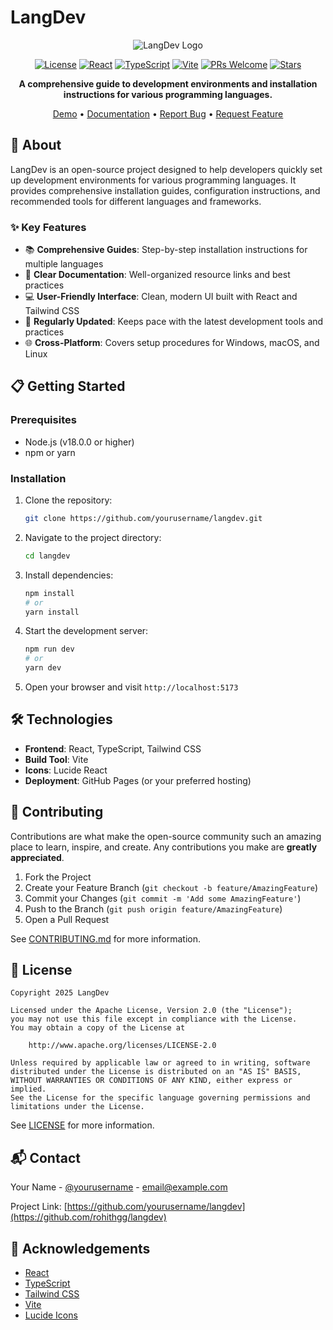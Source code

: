 # LangDev

<div align="center">

![LangDev Logo](https://via.placeholder.com/150x150.png?text=LangDev)

[![License](https://img.shields.io/badge/License-Apache_2.0-blue.svg)](LICENSE)
[![React](https://img.shields.io/badge/React-18.x-61dafb.svg?logo=react&logoColor=white)](https://reactjs.org/)
[![TypeScript](https://img.shields.io/badge/TypeScript-5.x-blue.svg?logo=typescript&logoColor=white)](https://www.typescriptlang.org/)
[![Vite](https://img.shields.io/badge/Vite-5.x-646CFF.svg?logo=vite&logoColor=white)](https://vitejs.dev/)
[![PRs Welcome](https://img.shields.io/badge/PRs-welcome-brightgreen.svg)](CONTRIBUTING.md)
[![Stars](https://img.shields.io/github/stars/yourusername/langdev?style=social)](https://github.com/yourusername/langdev/stargazers)

**A comprehensive guide to development environments and installation instructions for various programming languages.**

[Demo](https://yourusername.github.io/langdev) • [Documentation](https://github.com/yourusername/langdev/wiki) • [Report Bug](https://github.com/yourusername/langdev/issues) • [Request Feature](https://github.com/yourusername/langdev/issues)

</div>

## 🚀 About

LangDev is an open-source project designed to help developers quickly set up development environments for various programming languages. It provides comprehensive installation guides, configuration instructions, and recommended tools for different languages and frameworks.

### ✨ Key Features

- 📚 **Comprehensive Guides**: Step-by-step installation instructions for multiple languages
- 🎯 **Clear Documentation**: Well-organized resource links and best practices
- 💻 **User-Friendly Interface**: Clean, modern UI built with React and Tailwind CSS
- 🔄 **Regularly Updated**: Keeps pace with the latest development tools and practices
- 🌐 **Cross-Platform**: Covers setup procedures for Windows, macOS, and Linux

## 📋 Getting Started

### Prerequisites

- Node.js (v18.0.0 or higher)
- npm or yarn

### Installation

1. Clone the repository:
   ```bash
   git clone https://github.com/yourusername/langdev.git
   ```

2. Navigate to the project directory:
   ```bash
   cd langdev
   ```

3. Install dependencies:
   ```bash
   npm install
   # or
   yarn install
   ```

4. Start the development server:
   ```bash
   npm run dev
   # or
   yarn dev
   ```

5. Open your browser and visit `http://localhost:5173`

## 🛠️ Technologies

- **Frontend**: React, TypeScript, Tailwind CSS
- **Build Tool**: Vite
- **Icons**: Lucide React
- **Deployment**: GitHub Pages (or your preferred hosting)

## 🤝 Contributing

Contributions are what make the open-source community such an amazing place to learn, inspire, and create. Any contributions you make are **greatly appreciated**.

1. Fork the Project
2. Create your Feature Branch (`git checkout -b feature/AmazingFeature`)
3. Commit your Changes (`git commit -m 'Add some AmazingFeature'`)
4. Push to the Branch (`git push origin feature/AmazingFeature`)
5. Open a Pull Request

See [CONTRIBUTING.md](CONTRIBUTING.md) for more information.

## 📝 License

```
Copyright 2025 LangDev

Licensed under the Apache License, Version 2.0 (the "License");
you may not use this file except in compliance with the License.
You may obtain a copy of the License at

    http://www.apache.org/licenses/LICENSE-2.0

Unless required by applicable law or agreed to in writing, software
distributed under the License is distributed on an "AS IS" BASIS,
WITHOUT WARRANTIES OR CONDITIONS OF ANY KIND, either express or implied.
See the License for the specific language governing permissions and
limitations under the License.
```

See [LICENSE](LICENSE) for more information.

## 📬 Contact

Your Name - [@yourusername](https://twitter.com/yourusername) - email@example.com

Project Link: [https://github.com/yourusername/langdev](https://github.com/rohithgg/langdev)

## 🙏 Acknowledgements

- [React](https://reactjs.org/)
- [TypeScript](https://www.typescriptlang.org/)
- [Tailwind CSS](https://tailwindcss.com/)
- [Vite](https://vitejs.dev/)
- [Lucide Icons](https://lucide.dev/)
